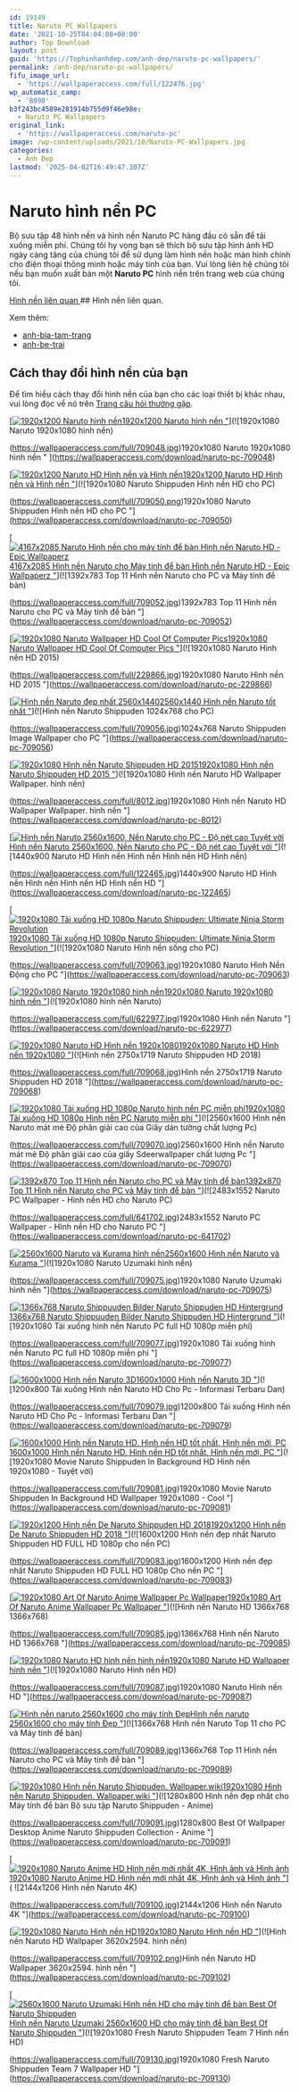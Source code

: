 ```yaml
---
id: 19149
title: Naruto PC Wallpapers
date: '2021-10-25T04:04:08+00:00'
author: Top Download
layout: post
guid: 'https://Tophinhanhdep.com/anh-dep/naruto-pc-wallpapers/'
permalink: /anh-dep/naruto-pc-wallpapers/
fifu_image_url:
  - 'https://wallpaperaccess.com/full/122476.jpg'
wp_automatic_camp:
  - '8098'
b3f243bc4589e281914b755d9f46e98e:
  - Naruto PC Wallpapers
original_link:
  - 'https://wallpaperaccess.com/naruto-pc'
image: /wp-content/uploads/2021/10/Naruto-PC-Wallpapers.jpg
categories:
  - Ảnh Đẹp
lastmod: '2025-04-02T16:49:47.307Z'
---
```

# Naruto hình nền PC

Bộ sưu tập 48 hình nền và hình nền Naruto PC hàng đầu có sẵn để tải xuống miễn phí. Chúng tôi hy vọng bạn sẽ thích bộ sưu tập hình ảnh HD ngày càng tăng của chúng tôi để sử dụng làm hình nền hoặc màn hình chính cho điện thoại thông minh hoặc máy tính của bạn. Vui lòng liên hệ chúng tôi nếu bạn muốn xuất bản một **Naruto PC** hình nền trên trang web của chúng tôi.

[Hình nền liên quan ](#related) ## Hình nền liên quan.

   
 Xem thêm:

   
- [anh-bia-tam-trang](https://tophinhanhdep.com/anh-bia/anh-bia-tam-trang/)
- [anh-be-trai](https://tophinhanhdep.com/hinh-anh-de-thuong/anh-be-trai/)

## Cách thay đổi hình nền của bạn

Để tìm hiểu cách thay đổi hình nền của bạn cho các loại thiết bị khác nhau, vui lòng đọc về nó trên [Trang câu hỏi thường gặp](https://tophinhanhdep.com/faq/).

  
[[![1920x1200 Naruto hình nền](https://wallpaperaccess.com/full/122476.jpg)1920x1200 Naruto hình nền "](https://wallpaperaccess.com/download/naruto-pc-122476)](![1920x1080 Naruto 1920x1080 hình nền)

(https://wallpaperaccess.com/full/709048.jpg)1920x1080 Naruto 1920x1080 hình nền " ](https://wallpaperaccess.com/download/naruto-pc-709048)

[[![1920x1200 Naruto HD Hình nền và Hình nền](https://wallpaperaccess.com/full/8006.jpg)1920x1200 Naruto HD Hình nền và Hình nền "](https://wallpaperaccess.com/download/naruto-pc-8006)](![1920x1080 Naruto Shippuden Hình nền HD cho PC)

(https://wallpaperaccess.com/full/709050.png)1920x1080 Naruto Shippuden Hình nền HD cho PC "](https://wallpaperaccess.com/download/naruto-pc-709050)

[[![4167x2085 Naruto Hình nền cho máy tính để bàn Hình nền Naruto HD - Epic Wallpaperz](https://wallpaperaccess.com/full/709051.jpg)4167x2085 Hình nền Naruto cho Máy tính để bàn Hình nền Naruto HD - Epic Wallpaperz "](https://wallpaperaccess.com/download/naruto-pc-709051)](![1392x783 Top 11 Hình nền Naruto cho PC và Máy tính để bàn)

(https://wallpaperaccess.com/full/709052.jpg)1392x783 Top 11 Hình nền Naruto cho PC và Máy tính để bàn "](https://wallpaperaccess.com/download/naruto-pc-709052)

[[![1920x1080 Naruto Wallpaper HD Cool Of Computer Pics](https://wallpaperaccess.com/full/709053.jpg)1920x1080 Naruto Wallpaper HD Cool Of Computer Pics "](https://wallpaperaccess.com/download/naruto-pc-709053)](![1920x1080 Naruto Hình nền HD 2015)

(https://wallpaperaccess.com/full/229866.jpg)1920x1080 Naruto Hình nền HD 2015 "](https://wallpaperaccess.com/download/naruto-pc-229866)

[[![Hình nền Naruto đẹp nhất 2560x1440](https://wallpaperaccess.com/full/709055.jpg)2560x1440 Hình nền Naruto tốt nhất "](https://wallpaperaccess.com/download/naruto-pc-709055)](![Hình nền Naruto Shippuden 1024x768 cho PC)

(https://wallpaperaccess.com/full/709056.jpg)1024x768 Naruto Shippuden Image Wallpaper cho PC "](https://wallpaperaccess.com/download/naruto-pc-709056)

[[![1920x1080 Hình nền Naruto Shippuden HD 2015](https://wallpaperaccess.com/full/709057.jpg)1920x1080 Hình nền Naruto Shippuden HD 2015 "](https://wallpaperaccess.com/download/naruto-pc-709057)](![1920x1080 Hình nền Naruto HD Wallpaper Wallpaper.  hình nền)

(https://wallpaperaccess.com/full/8012.jpg)1920x1080 Hình nền Naruto HD Wallpaper Wallpaper. hình nền "](https://wallpaperaccess.com/download/naruto-pc-8012)

[[![Hình nền Naruto 2560x1600, Nền Naruto cho PC - Độ nét cao Tuyệt vời](https://wallpaperaccess.com/full/709060.jpg)Hình nền Naruto 2560x1600, Nền Naruto cho PC - Độ nét cao Tuyệt vời "](https://wallpaperaccess.com/download/naruto-pc-709060)](![1440x900 Naruto HD Hình nền Hình nền Hình nền HD Hình nền)

(https://wallpaperaccess.com/full/122465.jpg)1440x900 Naruto HD Hình nền Hình nền Hình nền HD Hình nền HD "](https://wallpaperaccess.com/download/naruto-pc-122465)

[[![1920x1080 Tải xuống HD 1080p Naruto Shippuden: Ultimate Ninja Storm Revolution](https://wallpaperaccess.com/full/709062.jpg)1920x1080 Tải xuống HD 1080p Naruto Shippuden: Ultimate Ninja Storm Revolution "](https://wallpaperaccess.com/download/naruto-pc-709062)](![1920x1080 Naruto Hình nền sống cho PC)

(https://wallpaperaccess.com/full/709063.jpg)1920x1080 Naruto Hình Nền Động cho PC "](https://wallpaperaccess.com/download/naruto-pc-709063)

[[![1920x1080 Naruto 1920x1080 hình nền](https://wallpaperaccess.com/full/709065.jpg)1920x1080 Naruto 1920x1080 hình nền "](https://wallpaperaccess.com/download/naruto-pc-709065)](![1920x1080 hình nền Naruto)

(https://wallpaperaccess.com/full/622977.jpg)1920x1080 Hình nền Naruto "](https://wallpaperaccess.com/download/naruto-pc-622977)

[[![1920x1080 Naruto HD Hình nền 1920x1080](https://wallpaperaccess.com/full/709067.jpg)1920x1080 Naruto HD Hình nền 1920x1080 "](https://wallpaperaccess.com/download/naruto-pc-709067)](![Hình nền 2750x1719 Naruto Shippuden HD 2018)

(https://wallpaperaccess.com/full/709068.jpg)Hình nền 2750x1719 Naruto Shippuden HD 2018 "](https://wallpaperaccess.com/download/naruto-pc-709068)

[[![1920x1080 Tải xuống HD 1080p Naruto hình nền PC miễn phí](https://wallpaperaccess.com/full/709069.jpg)1920x1080 Tải xuống HD 1080p Hình nền PC Naruto miễn phí "](https://wallpaperaccess.com/download/naruto-pc-709069)](![2560x1600 Hình nền Naruto mát mẻ Độ phân giải cao của Giấy dán tường chất lượng Pc)

(https://wallpaperaccess.com/full/709070.jpg)2560x1600 Hình nền Naruto mát mẻ Độ phân giải cao của giấy Sdeerwallpaper chất lượng Pc "](https://wallpaperaccess.com/download/naruto-pc-709070)

[[![1392x870 Top 11 Hình nền Naruto cho PC và Máy tính để bàn](https://wallpaperaccess.com/full/709072.jpg)1392x870 Top 11 Hình nền Naruto cho PC và Máy tính để bàn "](https://wallpaperaccess.com/download/naruto-pc-709072)](![2483x1552 Naruto PC Wallpaper - Hình nền HD cho Naruto PC)

(https://wallpaperaccess.com/full/641702.jpg)2483x1552 Naruto PC Wallpaper - Hình nền HD cho Naruto PC "](https://wallpaperaccess.com/download/naruto-pc-641702)

[[![2560x1600 Naruto và Kurama hình nền](https://wallpaperaccess.com/full/709074.jpg)2560x1600 Hình nền Naruto và Kurama "](https://wallpaperaccess.com/download/naruto-pc-709074)](![1920x1080 Naruto Uzumaki hình nền)

(https://wallpaperaccess.com/full/709075.jpg)1920x1080 Naruto Uzumaki hình nền "](https://wallpaperaccess.com/download/naruto-pc-709075)

[[![1366x768 Naruto Shippuuden Bilder Naruto Shippuden HD Hintergrund](https://wallpaperaccess.com/full/709076.jpg)1366x768 Naruto Shippuuden Bilder Naruto Shippuden HD Hintergrund "](https://wallpaperaccess.com/download/naruto-pc-709076)](![1920x1080 Tải xuống hình nền Naruto PC full HD 1080p miễn phí)

(https://wallpaperaccess.com/full/709077.jpg)1920x1080 Tải xuống hình nền Naruto PC full HD 1080p miễn phí "](https://wallpaperaccess.com/download/naruto-pc-709077)

[[![1600x1000 Hình nền Naruto 3D](https://wallpaperaccess.com/full/709078.jpg)1600x1000 Hình nền Naruto 3D "](https://wallpaperaccess.com/download/naruto-pc-709078)](![1200x800 Tải xuống Hình nền Naruto HD Cho Pc - Informasi Terbaru Dan)

(https://wallpaperaccess.com/full/709079.jpg)1200x800 Tải xuống Hình nền Naruto HD Cho Pc - Informasi Terbaru Dan "](https://wallpaperaccess.com/download/naruto-pc-709079)

[[![1600x1000 Hình nền Naruto HD.  Hình nền HD tốt nhất, Hình nền mới, PC](https://wallpaperaccess.com/full/709080.png)1600x1000 Hình nền Naruto HD. Hình nền HD tốt nhất, Hình nền mới, PC "](https://wallpaperaccess.com/download/naruto-pc-709080)](![1920x1080 Movie Naruto Shippuden In Background HD Hình nền 1920x1080 - Tuyệt vời)

(https://wallpaperaccess.com/full/709081.jpg)1920x1080 Movie Naruto Shippuden In Background HD Wallpaper 1920x1080 - Cool "](https://wallpaperaccess.com/download/naruto-pc-709081)

[[![1920x1200 Hình nền De Naruto Shippuden HD 2018](https://wallpaperaccess.com/full/709082.jpg)1920x1200 Hình nền De Naruto Shippuden HD 2018 "](https://wallpaperaccess.com/download/naruto-pc-709082)](![1600x1200 Hình nền đẹp nhất Naruto Shippuden HD FULL HD 1080p cho nền PC)

(https://wallpaperaccess.com/full/709083.jpg)1600x1200 Hình nền đẹp nhất Naruto Shippuden HD FULL HD 1080p Cho nền PC "](https://wallpaperaccess.com/download/naruto-pc-709083)

[[![1920x1080 Art Of Naruto Anime Wallpaper Pc Wallpaper](https://wallpaperaccess.com/full/275324.jpg)1920x1080 Art Of Naruto Anime Wallpaper Pc Wallpaper "](https://wallpaperaccess.com/download/naruto-pc-275324)](![Hình nền Naruto HD 1366x768 1366x768)

(https://wallpaperaccess.com/full/709085.jpg)1366x768 Hình nền Naruto HD 1366x768 "](https://wallpaperaccess.com/download/naruto-pc-709085)

[[![1920x1080 Naruto HD hình nền hình nền](https://wallpaperaccess.com/full/709086.jpg)1920x1080 Naruto HD Wallpaper hình nền "](https://wallpaperaccess.com/download/naruto-pc-709086)](![1920x1080 Naruto Hình nền HD)

(https://wallpaperaccess.com/full/709087.jpg)1920x1080 Naruto Hình nền HD "](https://wallpaperaccess.com/download/naruto-pc-709087)

[[![Hình nền naruto 2560x1600 cho máy tính Đẹp](https://wallpaperaccess.com/full/709088.jpg)Hình nền naruto 2560x1600 cho máy tính Đẹp "](https://wallpaperaccess.com/download/naruto-pc-709088)](![1366x768 Hình nền Naruto Top 11 cho PC và Máy tính để bàn)

(https://wallpaperaccess.com/full/709089.jpg)1366x768 Top 11 Hình nền Naruto cho PC và Máy tính để bàn "](https://wallpaperaccess.com/download/naruto-pc-709089)

[[![1920x1080 Hình nền Naruto Shippuden.  Wallpaper.wiki](https://wallpaperaccess.com/full/709090.jpg)1920x1080 Hình nền Naruto Shippuden. Wallpaper.wiki "](https://wallpaperaccess.com/download/naruto-pc-709090)](![1280x800 Hình nền đẹp nhất cho Máy tính để bàn Bộ sưu tập Naruto Shippuden - Anime)

(https://wallpaperaccess.com/full/709091.jpg)1280x800 Best Of Wallpaper Desktop Anime Naruto Shippuden Collection - Anime "](https://wallpaperaccess.com/download/naruto-pc-709091)

[[![1920x1080 Naruto Anime HD Hình nền mới nhất 4K, Hình ảnh và Hình ảnh](https://wallpaperaccess.com/full/709092.jpg)1920x1080 Naruto Anime HD Hình nền mới nhất 4K, Hình ảnh và Hình ảnh "](https://wallpaperaccess.com/download/naruto-pc-709092)]( ![2144x1206 Hình nền Naruto 4K)

(https://wallpaperaccess.com/full/709100.jpg)2144x1206 Hình nền Naruto 4K "](https://wallpaperaccess.com/download/naruto-pc-709100)

[[![1920x1080 Naruto Hình nền HD](https://wallpaperaccess.com/full/709101.jpg)1920x1080 Naruto Hình nền HD "](https://wallpaperaccess.com/download/naruto-pc-709101)](![Hình nền Naruto HD Wallpaper 3620x2594.  hình nền)

(https://wallpaperaccess.com/full/709102.png)Hình nền Naruto HD Wallpaper 3620x2594. hình nền "](https://wallpaperaccess.com/download/naruto-pc-709102)

[[![2560x1600 Naruto Uzumaki Hình nền HD cho máy tính để bàn Best Of Naruto Shippuden](https://wallpaperaccess.com/full/709124.jpg)Hình nền Naruto Uzumaki 2560x1600 HD cho máy tính để bàn Best Of Naruto Shippuden "](https://wallpaperaccess.com/download/naruto-pc-709124)](![1920x1080 Fresh Naruto Shippuden Team 7 Hình nền HD)

(https://wallpaperaccess.com/full/709130.jpg)1920x1080 Fresh Naruto Shippuden Team 7 Wallpaper HD "](https://wallpaperaccess.com/download/naruto-pc-709130)
